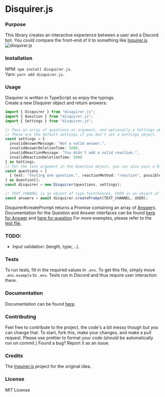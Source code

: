 # Disquirer.js

### Purpose

This library creates an interactive experience between a user and a Discord bot.
You could compare the front-end of it to something like [Inquirer.js](https://github.com/SBoudrias/Inquirer.js/)
![disquirer.js](https://i.imgur.com/cKdPh9Q.gif)

### Installation

NPM: `npm install disquirer.js`.<br />
Yarn: `yarn add disquirer.js`.

### Usage

Disquirer is written in TypeScript so enjoy the typings.<br />
Create a new Disquirer object and return answers:

```typescript
import { Disquirer } from "disquirer.js";
import { Question } from "disquirer.js";
import { Settings } from "disquirer.js";

// Pass an array of questions as argument, and optionally a Settings object.
// These are the default settings if you don't set a Settings object.
const settings = {
  invalidAnswerMessage: "Not a valid answer.",
  invalidAnswerDeletionTime: 5000,
  invalidReactionMessage: "You didn't add a valid reaction.",
  invalidReactionDeletionTime: 5000
} as Settings;
// For the text argument in the Question object, you can also pass a RichEmbed.
const questions = [
  { text: "Testing one question.", reactionMethod: "reaction", possibleAnswers: ["Ok"] }
] as Question[];
const disquirer = new Disquirer(questions, settings);

// TEXT_CHANNEL is an object of type TextChannel, USER is an object of type User from discord.js.
const answers = await disquirer.createPrompt(TEXT_CHANNEL, USER);
```

Disquirer#createPrompt returns a Promise containing an array of [Answer](https://lapinolapidus.github.io/disquirer.js-docs/interfaces/_interfaces_answer_.answer.html)s.
Documentation for the Question and Answer interfaces can be found [here for Answer](https://lapinolapidus.github.io/disquirer.js-docs/interfaces/_interfaces_answer_.answer.html) and [here for question](https://lapinolapidus.github.io/disquirer.js-docs/interfaces/_interfaces_question_.question.html)
For more examples, please refer to the [test file](test/test.ts),

### TODO:

- Input validation: (length, type, ..).

### Tests

To run tests, fill in the required values in `.env`. To get this file, simply move `.env.example` to `.env`. Tests run in Discord and thus require user interaction there.

### Documentation

Documentation can be found [here](https://lapinolapidus.github.io/disquirer.js-docs/index.html).

### Contributing

Feel free to contribute to the project, the code's a bit messy though but you can change that. To start, fork this, make your changes, and make a pull request.
Please use prettier to format your code (should be automatically run on commit.)
Found a bug? Report it as an issue.

### Credits

The [Inquirer.js](https://github.com/SBoudrias/Inquirer.js/) project for the original idea.

### License

MIT License
